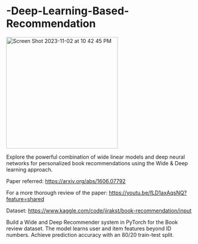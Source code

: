 # -Deep-Learning-Based-Recommendation
<img width="299" alt="Screen Shot 2023-11-02 at 10 42 45 PM" src="https://github.com/ProBag/-Deep-Learning-Based-Recommendation/assets/143302669/2ccd31dc-dee5-4997-993d-02894792b879">


Explore the powerful combination of wide linear models and deep neural networks for personalized book recommendations using the Wide &amp; Deep learning approach.

Paper referred: https://arxiv.org/abs/1606.07792

For a more thorough review of the paper: https://youtu.be/fLD1axAqsNQ?feature=shared 

Dataset: https://www.kaggle.com/code/jirakst/book-recommendation/input

Build a Wide and Deep Recommender system in PyTorch for the Book review dataset. The model learns user and item features beyond ID numbers. Achieve prediction accuracy with an 80/20 train-test split.
